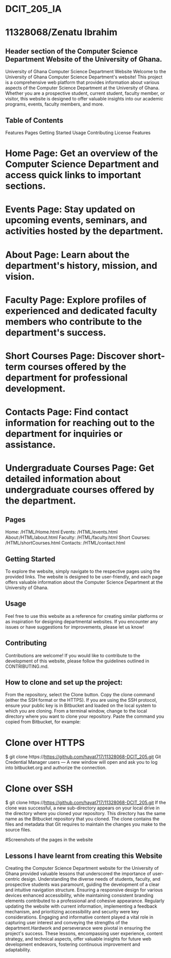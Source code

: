 # DCIT_205_IA

# 11328068/Zenatu Ibrahim

## Header section of the  Computer Science Department Website of the University of Ghana.
University of Ghana Computer Science Department Website
Welcome to the University of Ghana Computer Science Department's website! This project is a comprehensive web platform that provides information about various aspects of the Computer Science Department at the University of Ghana. Whether you are a prospective student, current student, faculty member, or visitor, this website is designed to offer valuable insights into our academic programs, events, faculty members, and more.

## Table of Contents
Features
Pages
Getting Started
Usage
Contributing
License
Features
# Home Page: Get an overview of the Computer Science Department and access quick links to important sections.

# Events Page: Stay updated on upcoming events, seminars, and activities hosted by the department.

# About Page: Learn about the department's history, mission, and vision.

# Faculty Page: Explore profiles of experienced and dedicated faculty members who contribute to the department's success.

# Short Courses Page: Discover short-term courses offered by the department for professional development.

# Contacts Page: Find contact information for reaching out to the department for inquiries or assistance.

# Undergraduate Courses Page: Get detailed information about undergraduate courses offered by the department.

## Pages
Home: /HTML/Home.html
Events: /HTML/events.html
About:/HTML/about.html
Faculty: /HTML/faculty.html
Short Courses: /HTML/shortCourses.html
Contacts: /HTML/contact.html

## Getting Started
To explore the website, simply navigate to the respective pages using the provided links. The website is designed to be user-friendly, and each page offers valuable information about the Computer Science Department at the University of Ghana.

## Usage
Feel free to use this website as a reference for creating similar platforms or as inspiration for designing departmental websites. If you encounter any issues or have suggestions for improvements, please let us know!

## Contributing
Contributions are welcome! If you would like to contribute to the development of this website, please follow the guidelines outlined in CONTRIBUTING.md.

## How to clone and set up the project:

From the repository, select the Clone button.
Copy the clone command (either the SSH format or the HTTPS).
If you are using the SSH protocol, ensure your public key is in Bitbucket and loaded on the local system to which you are cloning.
From a terminal window, change to the local directory where you want to clone your repository.
Paste the command you copied from Bitbucket, for example:

# Clone over HTTPS

$ git clone https://https://github.com/hayat717/11328068-DCIT_205.git
Git Credential Manager users — A new window will open and ask you to log into bitbucket.org and authorize the connection.

# Clone over SSH

$ git clone https://https://github.com/hayat717/11328068-DCIT_205.git
If the clone was successful, a new sub-directory appears on your local drive in the directory where you cloned your repository. This directory has the same name as the Bitbucket repository that you cloned. The clone contains the files and metadata that Git requires to maintain the changes you make to the source files.

#Screenshots of the pages in the website







## Lessons I have learnt from creating this Website
Creating the Computer Science Department website for the University of Ghana provided valuable lessons that underscored the importance of user-centric design. Understanding the diverse needs of students, faculty, and prospective students was paramount, guiding the development of a clear and intuitive navigation structure. Ensuring a responsive design for various devices enhanced accessibility, while maintaining consistent branding elements contributed to a professional and cohesive appearance. Regularly updating the website with current information, implementing a feedback mechanism, and prioritizing accessibility and security were key considerations. Engaging and informative content played a vital role in capturing user interest and conveying the strengths of the department.Hardwork and perseverance  were pivotal in ensuring the project's success. These lessons, encompassing user experience, content strategy, and technical aspects, offer valuable insights for future web development endeavors, fostering continuous improvement and adaptability.




